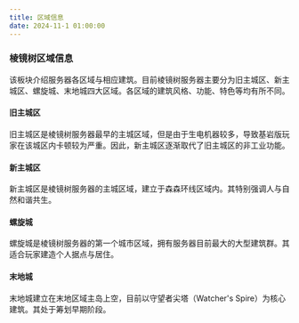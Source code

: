 ```yaml
---
title: 区域信息
date: 2024-11-1 01:00:00
---
```


### 棱镜树区域信息

该板块介绍服务器各区域与相应建筑。目前棱镜树服务器主要分为旧主城区、新主城区、螺旋城、末地城四大区域。各区域的建筑风格、功能、特色等均有所不同。

#### 旧主城区

旧主城区是棱镜树服务器最早的主城区域，但是由于生电机器较多，导致基岩版玩家在该城区内卡顿较为严重。因此，新主城区逐渐取代了旧主城区的非工业功能。

#### 新主城区

新主城区是棱镜树服务器的主城区域，建立于森森环线区域内。其特别强调人与自然和谐共生。

#### 螺旋城

螺旋城是棱镜树服务器的第一个城市区域，拥有服务器目前最大的大型建筑群。其适合玩家建造个人据点与居住。

#### 末地城

末地城建立在末地区域主岛上空，目前以守望者尖塔（Watcher's Spire）为核心建筑。其处于筹划早期阶段。
